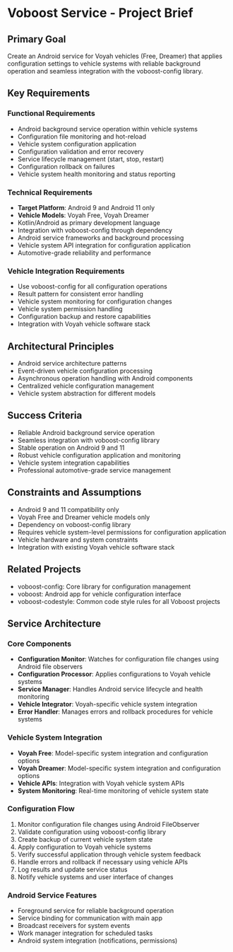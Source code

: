 # Voboost Service - Project Brief

## Primary Goal
Create an Android service for Voyah vehicles (Free, Dreamer) that applies configuration settings to vehicle systems with reliable background operation and seamless integration with the voboost-config library.

## Key Requirements

### Functional Requirements
- Android background service operation within vehicle systems
- Configuration file monitoring and hot-reload
- Vehicle system configuration application
- Configuration validation and error recovery
- Service lifecycle management (start, stop, restart)
- Configuration rollback on failures
- Vehicle system health monitoring and status reporting

### Technical Requirements
- **Target Platform**: Android 9 and Android 11 only
- **Vehicle Models**: Voyah Free, Voyah Dreamer
- Kotlin/Android as primary development language
- Integration with voboost-config through dependency
- Android service frameworks and background processing
- Vehicle system API integration for configuration application
- Automotive-grade reliability and performance

### Vehicle Integration Requirements
- Use voboost-config for all configuration operations
- Result<T> pattern for consistent error handling
- Vehicle system monitoring for configuration changes
- Vehicle system permission handling
- Configuration backup and restore capabilities
- Integration with Voyah vehicle software stack

## Architectural Principles
- Android service architecture patterns
- Event-driven vehicle configuration processing
- Asynchronous operation handling with Android components
- Centralized vehicle configuration management
- Vehicle system abstraction for different models

## Success Criteria
- Reliable Android background service operation
- Seamless integration with voboost-config library
- Stable operation on Android 9 and 11
- Robust vehicle configuration application and monitoring
- Vehicle system integration capabilities
- Professional automotive-grade service management

## Constraints and Assumptions
- Android 9 and 11 compatibility only
- Voyah Free and Dreamer vehicle models only
- Dependency on voboost-config library
- Requires vehicle system-level permissions for configuration application
- Vehicle hardware and system constraints
- Integration with existing Voyah vehicle software stack

## Related Projects
- voboost-config: Core library for configuration management
- voboost: Android app for vehicle configuration interface
- voboost-codestyle: Common code style rules for all Voboost projects

## Service Architecture

### Core Components
- **Configuration Monitor**: Watches for configuration file changes using Android file observers
- **Configuration Processor**: Applies configurations to Voyah vehicle systems
- **Service Manager**: Handles Android service lifecycle and health monitoring
- **Vehicle Integrator**: Voyah-specific vehicle system integration
- **Error Handler**: Manages errors and rollback procedures for vehicle systems

### Vehicle System Integration
- **Voyah Free**: Model-specific system integration and configuration options
- **Voyah Dreamer**: Model-specific system integration and configuration options
- **Vehicle APIs**: Integration with Voyah vehicle system APIs
- **System Monitoring**: Real-time monitoring of vehicle system state

### Configuration Flow
1. Monitor configuration file changes using Android FileObserver
2. Validate configuration using voboost-config library
3. Create backup of current vehicle system state
4. Apply configuration to Voyah vehicle systems
5. Verify successful application through vehicle system feedback
6. Handle errors and rollback if necessary using vehicle APIs
7. Log results and update service status
8. Notify vehicle systems and user interface of changes

### Android Service Features
- Foreground service for reliable background operation
- Service binding for communication with main app
- Broadcast receivers for system events
- Work manager integration for scheduled tasks
- Android system integration (notifications, permissions)